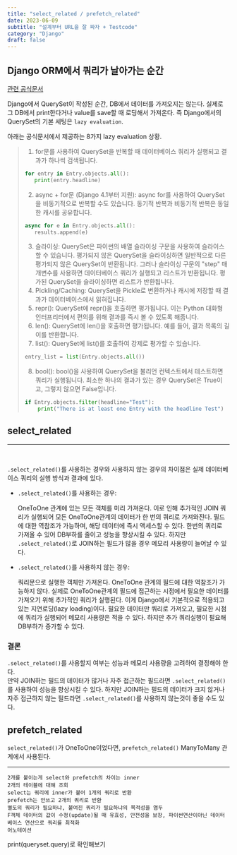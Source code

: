```yaml
---
title: "select_related / prefetch_related"
date: 2023-06-09
subtitle: "설계부터 URL을 잘 짜자 + Testcode"
category: "Django"
draft: false
---
```


## Django ORM에서 쿼리가 날아가는 순간

[관련 공식문서](https://docs.djangoproject.com/en/4.2/ref/models/querysets/)

Django에서 QuerySet이 작성된 순간, DB에서 데이터를 가져오지는 않는다.
실제로 그 DB에서 print한다거나 value를 save할 때 로딩해서 가져온다.
즉 Django에서의 QuerySet의 기본 세팅은 `lazy evaluation`.

아래는 공식문서에서 제공하는 8가지 lazy evaluation 상황.

> 1. for문를 사용하여 QuerySet을 반복할 때 데이터베이스 쿼리가 실행되고 결과가 하나씩 검색됩니다.
>
> ```python
> for entry in Entry.objects.all():
>    print(entry.headline)
> ```
>
> 2. async + for문 (Django 4.1부터 지원): async for를 사용하여 QuerySet을 비동기적으로 반복할 수도 있습니다. 동기적 반복과 비동기적 반복은 동일한 캐시를 공유합니다.
>
> ```python
> async for e in Entry.objects.all():
>    results.append(e)
> ```
>
> 3. 슬라이싱: QuerySet은 파이썬의 배열 슬라이싱 구문을 사용하여 슬라이스할 수 있습니다. 평가되지 않은 QuerySet을 슬라이싱하면 일반적으로 다른 평가되지 않은 QuerySet이 반환됩니다. 그러나 슬라이싱 구문의 "step" 매개변수를 사용하면 데이터베이스 쿼리가 실행되고 리스트가 반환됩니다. 평가된 QuerySet을 슬라이싱하면 리스트가 반환됩니다.
> 4. Pickling/Caching: QuerySet을 Pickle로 변환하거나 캐시에 저장할 때 결과가 데이터베이스에서 읽혀집니다.
> 5. repr(): QuerySet에 repr()을 호출하면 평가됩니다. 이는 Python 대화형 인터프리터에서 편의를 위해 결과를 즉시 볼 수 있도록 해줍니다.
> 6. len(): QuerySet에 len()을 호출하면 평가됩니다. 예를 들어, 결과 목록의 길이를 반환합니다.
> 7. list(): QuerySet에 list()를 호출하여 강제로 평가할 수 있습니다.
>
> ```python
> entry_list = list(Entry.objects.all())
> ```
>
> 8. bool(): bool()을 사용하여 QuerySet을 불리언 컨텍스트에서 테스트하면 쿼리가 실행됩니다. 최소한 하나의 결과가 있는 경우 QuerySet은 True이고, 그렇지 않으면 False입니다.
>
> ```python
> if Entry.objects.filter(headline="Test"):
>     print("There is at least one Entry with the headline Test")
> ```

## select_related

---

<br/>

`.select_related()`를 사용하는 경우와 사용하지 않는 경우의 차이점은 실제 데이터베이스 쿼리의 실행 방식과 결과에 있다.

- `.select_related()`를 사용하는 경우:

  OneToOne 관계에 있는 모든 객체를 미리 가져온다.
  이로 인해 추가적인 JOIN 쿼리가 실행되어 모든 OneToOne관계의 데이터가 한 번의 쿼리로 가져와진다.
  필드에 대한 역참조가 가능하며, 해당 데이터에 즉시 액세스할 수 있다.
  한번의 쿼리로 가져올 수 있어 DB부하를 줄이고 성능을 향상시킬 수 있다. 하지만 `.select_related()`로 JOIN하는 필드가 많을 경우 메모리 사용량이 늘어날 수 있다.

- `.select_related()`를 사용하지 않는 경우:

  쿼리문으로 실행한 객체만 가져온다.
  OneToOne 관계의 필드에 대한 역참조가 가능하지 않다.
  실제로 OneToOne관계의 필드에 접근하는 시점에서 필요한 데이터를 가져오기 위해 추가적인 쿼리가 실행된다.
  이게 Django에서 기본적으로 적용되고 있는 지연로딩(lazy loading)이다.
  필요한 데이터만 쿼리로 가져오고, 필요한 시점에 쿼리가 실행되어 메모리 사용량은 적을 수 있다.
  하지만 추가 쿼리실행이 필요해 DB부하가 증가할 수 있다.

### 결론

`.select_related()`를 사용할지 여부는 성능과 메모리 사용량을 고려하여 결정해야 한다.  
만약 JOIN하는 필드의 데이터가 많거나 자주 접근하는 필드라면 `.select_related()`를 사용하여 성능을 향상시킬 수 있다. 하지만 JOIN하는 필드의 데이터가 크지 않거나 자주 접근하지 않는 필드라면 `.select_related()`를 사용하지 않는것이 좋을 수도 있다.

## prefetch_related

`select_related()`가 OneToOne이었다면, `prefetch_related()` ManyToMany 관계에서 사용된다.

---

    2개를 붙이는게 select와 prefetch의 차이는 inner
    2개의 테이블에 대해 조회
    select는 쿼리에 inner가 붙어 1개의 쿼리로 반환
    prefetch는 안쓰고 2개의 쿼리로 반환
    별도의 쿼리가 필요하냐, 붙여진 쿼리가 필요하냐의 목적성을 염두
    F객체 데이터의 값이 수정(update)될 때 유효성, 안전성을 보장, 파이썬연산이아닌 데이터베이스 연산으로 쿼리를 최적화
    어노테이션

print(queryset.query)로 확인해보기
